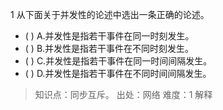 1
从下面关于并发性的论述中选出一条正确的论述。
- ( ) A.并发性是指若干事件在同一时刻发生。 
- ( ) B.并发性是指若干事件在不同时刻发生。 
- ( ) C.并发性是指若干事件在同一时间间隔发生。
- ( ) D.并发性是指若干事件在不同时间间隔发生。

> 知识点：同步互斥。
> 出处：网络
> 难度：1
> 解释
